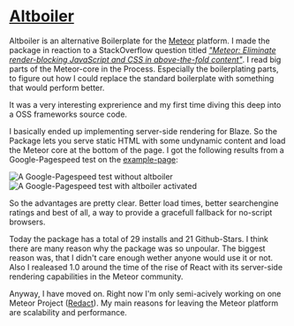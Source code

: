 # [Altboiler](https://github.com/Kriegslustig/meteor-altboiler)

Altboiler is an alternative Boilerplate for the [Meteor](https://www.meteor.com/) platform. I made the package in reaction to a StackOverflow question titled [_"Meteor: Eliminate render-blocking JavaScript and CSS in above-the-fold content"_](http://stackoverflow.com/questions/28886432/meteor-eliminate-render-blocking-javascript-and-css-in-above-the-fold-content). I read big parts of the Meteor-core in the Process. Especially the boilerplating parts, to figure out how I could replace the standard boilerplate with something that would perform better.

It was a very interesting exprerience and my first time diving this deep into a OSS frameworks source code.

I basically ended up implementing server-side rendering for Blaze. So the Package lets you serve static HTML with some undynamic content and load the Meteor core at the bottom of the page. I got the following results from a Google-Pagespeed test on the [example-page](http://altboiler.meteor.com/):

![A Google-Pagespeed test without altboiler](/_img/pagespeed_without.png)
![A Google-Pagespeed test with altboiler activated](/_img/pagespeed_with.png)

So the advantages are pretty clear. Better load times, better searchengine ratings and best of all, a way to provide a gracefull fallback for no-script browsers.

Today the package has a total of 29 installs and 21 Github-Stars. I think there are many reason why the package was so unpoular. The biggest reason was, that I didn't care enough wether anyone would use it or not. Also I realeased 1.0 around the time of the rise of React with its server-side rendering capabilities in the Meteor community.

Anyway, I have moved on. Right now I'm only semi-acively working on one Meteor Project ([Redact](https://github.com/Kriegslustig/redact-core)). My main reasons for leaving the Meteor platform are scalability and performance.

